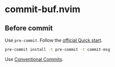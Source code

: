 # commit-buf.nvim

## Before commit

Use `pre-commit`. Follow the [official Quick start][1].

```bash
pre-commit install -t pre-commit -t commit-msg
```

Use [Conventional Commits][2].

[1]: https://pre-commit.com/index.html#quick-start
[2]: https://www.conventionalcommits.org/en/v1.0.0/
